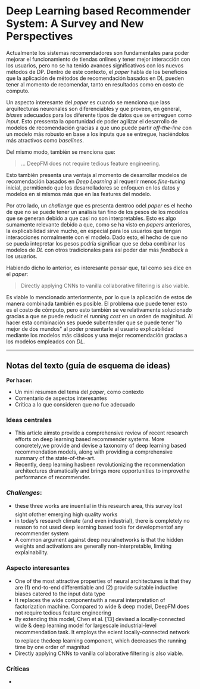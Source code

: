 # Deep Learning based Recommender System: A Survey and New Perspectives

Actualmente los sistemas recomendadores son fundamentales para poder mejorar el funcionamiento de tiendas onlines y tener mejor interacción con los usuarios, pero no se ha tenido avances significativos con los nuevos métodos de DP. Dentro de este contexto, el *paper* habla de los beneficios que la aplicación de métodos de recomendación basados en DL pueden tener al momento de recomendar, tanto en resultados como en costo de cómputo.

Un aspecto interesante del *paper* es cuando se menciona que lass arquitecturas neuronales son diferenciables y que proveen, en general, *biases* adecuados para los diferente tipos de datos que se entreguen como *input*. Esto pressenta la oportunidad de poder agilizar el desarrollo de modelos de recomendación gracias a que uno puede partir *off-the-line* con un modelo más robusto en base a los inputs que se entregue, haciéndolos más atractivos como *baselines*. 

Del mismo modo, también se menciona que:
> ... DeepFM does not require tedious feature engineering.

Esto también presenta una ventaja al momento de desarrollar modelos de recomendación basados en *Deep Learning* al requerir menos *fine-tuning* inicial, permitiendo que los desarrolladores se enfoquen en los datos y modelos en si mismos más que en las features del modelo.

Por otro lado, un *challenge* que es presenta dentroo odel *paper* es el hecho de que no se puede tener un análisis tan fino de los pesos de los modelos que se generan debido a que casi no son interpretables. Esto es algo sumamente relevante debido a que, como se ha visto en *papers* anteriores, la explicabilidad sirve mucho, en especial para los usuarios que tengan interacciones normalmente con el modelo. Dado esto, el hecho de que no se pueda intepretar los pesos podría significar que se deba combinar los modelos de *DL* con otros tradicionales para así poder dar más *feedback* a los usuarios.

Habiendo dicho lo anterior, es interesante pensar que, tal como ses dice en el *paper*:
> Directly applying CNNs to vanilla collaborative filtering is also viable.

Es viable lo mencionado anteriormente, por lo que la aplicación de estos de manera combinada también es posible. El problema que puede tener esto es el costo de cómputo, pero esto también se ve relativamente solucionado gracias a que se puede reducir el *running cost* en un orden de maginitud. Al hacer esta combinación ses puede subentender que se puede tener "lo mejor de dos mundos" al poder presentarle al usuario explicabilidad mediante los modelos más clásicos y una mejor recomendación gracias a los modelos empleados con *DL*.

---
## Notas del texto (guía de esquema de ideas)
**Por hacer:**
- Un mini resumen del tema del *paper*, como contexto
- Comentario de aspectos interesantes
- Crítica a lo que consideren que no fue adecuado

### Ideas centrales
- This article aimsto provide a comprehensive review of recent research efforts on deep learning based recommender systems. More concretely,we provide and devise a taxonomy of deep learning based recommendation models, along with providing a comprehensive summary of the state-of-the-art.
- Recently, deep learning hasbeen revolutionizing the recommendation architectures dramatically and brings more opportunities to improvethe performance of recommender.

### *Challenges*:
- these three works are inuential in this research area, this survey lost sight ofother emerging high quality works
- in today’s research climate (and even industrial), there is completely no reason to not used deep learning based tools for developmentof any recommender system
- A common argument against deep neuralnetworks is that the hidden weights and activations are generally non-interpretable, limiting explainability.

### Aspecto interesantes
- One of the most attractive properties of neural architectures is that they are (1) end-to-end differentiable and (2) provide suitable inductive biases catered to the input data type
-  It replaces the wide componentwith a neural interpretation of factorization machine. Compared to wide & deep model, DeepFM does not require tedious feature engineering
-  By extending this model, Chen et al. [13] devised a locally-connected wide & deep learning model for largescale industrial-level recommendation task. It employs the ecient locally-connected network to replace thedeep learning component, which decreases the running time by one order of magnitud
- Directly applying CNNs to vanilla collaborative filtering is also viable.

### Críticas
- 
